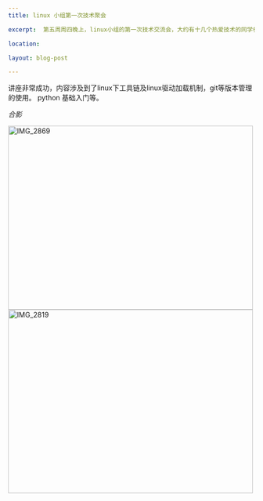 ```yaml
---
title: linux 小组第一次技术聚会

excerpt:  第五周周四晚上，linux小组的第一次技术交流会，大约有十几个热爱技术的同学参加。

location: 

layout: blog-post

---
```


讲座非常成功，内容涉及到了linux下工具链及linux驱动加载机制，git等版本管理的使用。
python 基础入门等。

*合影*

<a href="http://www.yupoo.com/photos/lidashuang/82911629/" title="IMG_2869"><img src="http://pic.yupoo.com/lidashuang/BpvUY989/medium.jpg" alt="IMG_2869" width="500" height="375" border="0" /></a>
<a href="http://www.yupoo.com/photos/lidashuang/82911660/" title="IMG_2819"><img src="http://pic.yupoo.com/lidashuang/BpvVlIsH/medium.jpg" alt="IMG_2819" width="500" height="375" border="0" /></a>

